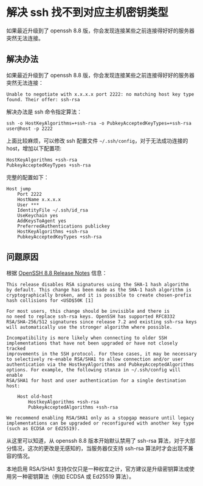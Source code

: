 # 解决 ssh 找不到对应主机密钥类型


如果最近升级到了 openssh 8.8 版，你会发现连接某些之前连接得好好的服务器突然无法连接。

<!--more-->

## 解决办法

如果最近升级到了 openssh 8.8 版，你会发现连接某些之前连接得好好的服务器突然无法连接：

```
Unable to negotiate with x.x.x.x port 2222: no matching host key type found. Their offer: ssh-rsa
```

解决办法是 ssh 命令指定算法：

```shell
ssh -o HostKeyAlgorithms=+ssh-rsa -o PubkeyAcceptedKeyTypes=+ssh-rsa user@host -p 2222
```

上面比较麻烦，可以修改 ssh 配置文件 `~/.ssh/config`，对于无法成功连接的 host，增加以下配置项:

```
HostKeyAlgorithms +ssh-rsa
PubkeyAcceptedKeyTypes +ssh-rsa
```

完整的配置如下：

```
Host jump
    Port 2222
    HostName x.x.x.x
    User ***
    IdentityFile ~/.ssh/id_rsa
    UseKeychain yes
    AddKeysToAgent yes
    PreferredAuthentications publickey
    HostKeyAlgorithms +ssh-rsa
    PubkeyAcceptedKeyTypes +ssh-rsa
```

## 问题原因

根据 [OpenSSH 8.8 Release Notes](https://www.openssh.com/txt/release-8.8) 信息：

```
This release disables RSA signatures using the SHA-1 hash algorithm
by default. This change has been made as the SHA-1 hash algorithm is
cryptographically broken, and it is possible to create chosen-prefix
hash collisions for <USD$50K [1]

For most users, this change should be invisible and there is
no need to replace ssh-rsa keys. OpenSSH has supported RFC8332
RSA/SHA-256/512 signatures since release 7.2 and existing ssh-rsa keys
will automatically use the stronger algorithm where possible.

Incompatibility is more likely when connecting to older SSH
implementations that have not been upgraded or have not closely tracked
improvements in the SSH protocol. For these cases, it may be necessary
to selectively re-enable RSA/SHA1 to allow connection and/or user
authentication via the HostkeyAlgorithms and PubkeyAcceptedAlgorithms
options. For example, the following stanza in ~/.ssh/config will enable
RSA/SHA1 for host and user authentication for a single destination host:

    Host old-host
        HostkeyAlgorithms +ssh-rsa
        PubkeyAcceptedAlgorithms +ssh-rsa

We recommend enabling RSA/SHA1 only as a stopgap measure until legacy
implementations can be upgraded or reconfigured with another key type
(such as ECDSA or Ed25519).
```

从这里可以知道，从 openssh 8.8 版本开始默认禁用了 ssh-rsa 算法，对于大部分情况，这次的更改是无感知的，当服务器仅支持 ssh-rsa 算法时才会出现不兼容的情况。

本地启用 RSA/SHA1 支持仅仅只是一种权宜之计，官方建议是升级密钥算法或使用另一种密钥算法（例如 ECDSA 或 Ed25519 算法）。

